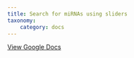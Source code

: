 ```yaml
---
title: Search for miRNAs using sliders 
taxonomy:
    category: docs
---
```


[View Google Docs](https://docs.google.com/document/d/1K16PTABsViYJUBLQDdx7HIeqoLlRLrZKyZmziFYWNwg/edit?usp=sharing)

